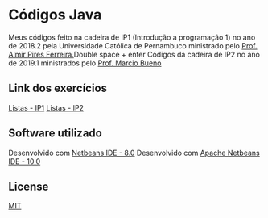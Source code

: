 # Códigos Java

Meus códigos feito na cadeira de IP1 (Introdução a programação 1) no ano de 2018.2 pela Universidade Católica de Pernambuco ministrado pelo [Prof. Almir Pires Ferreira.](http://c3.unicap.br/~almir/)Double space + enter
Códigos da cadeira de IP2 no ano de 2019.1 ministrados pelo [Prof. Marcio Bueno](https://marciobueno.com/)

## Link dos exercícios

[Listas - IP1](http://c3.unicap.br/~almir/ip1/listas/) 
[Listas - IP2](https://marciobueno.com/ensino/introducao-programacao-ii/)

## Software utilizado

Desenvolvido com [Netbeans IDE - 8.0](https://netbeans.org/downloads/8.0.2/)
Desenvolvido com [Apache Netbeans IDE - 10.0](https://netbeans.apache.org/download/nb100/nb100.html)

## License
[MIT](https://github.com/luisfelipe3d/base-cod-java/blob/master/LICENSE)



